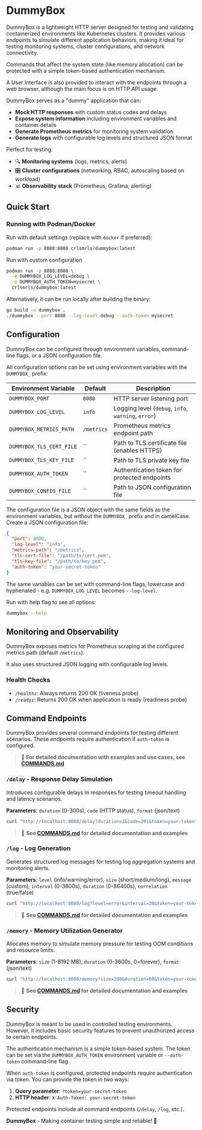 # DummyBox

DummyBox is a lightweight HTTP server designed for testing and validating containerized environments like Kubernetes clusters. It provides various endpoints to simulate different application behaviors, making it ideal for testing monitoring systems, cluster configurations, and network connectivity. 

Commands that affect the system state (like memory allocation) can be protected with a simple token-based authentication mechanism.

A User Interface is also provided to interact with the endpoints through a web browser, although the main focus is on HTTP API usage.

DummyBox serves as a "dummy" application that can:
- **Mock HTTP responses** with custom status codes and delays
- **Expose system information** including environment variables and container details
- **Generate Prometheus metrics** for monitoring system validation
- **Generate logs** with configurable log levels and structured JSON format


Perfect for testing:
- 🔍 **Monitoring systems** (logs, metrics, alerts)
- 🎛️ **Cluster configurations** (networking, RBAC, autoscaling based on workload)
- 📊 **Observability stack** (Prometheus, Grafana, alerting)


## Quick Start

### Running with Podman/Docker

Run with default settings (replace with `docker` if preferred):

```bash
podman run -p 8080:8080 crlsmrls/dummybox:latest
```

Run with custom configuration
```bash
podman run -p 8080:8080 \
  -e DUMMYBOX_LOG_LEVEL=debug \
  -e DUMMYBOX_AUTH_TOKEN=mysecret \
  crlsmrls/dummybox:latest
```

Alternatively, it can be run locally after building the binary:

```bash
go build -o dummybox .
./dummybox --port 8080 --log-level debug --auth-token mysecret
```

## Configuration

DummyBox can be configured through environment variables, command-line flags, or a JSON configuration file.

All configuration options can be set using environment variables with the `DUMMYBOX_` prefix:

| Environment Variable | Default | Description |
|---------------------|---------|-------------|
| `DUMMYBOX_PORT` | `8080` | HTTP server listening port |
| `DUMMYBOX_LOG_LEVEL` | `info` | Logging level (`debug`, `info`, `warning`, `error`) |
| `DUMMYBOX_METRICS_PATH` | `/metrics` | Prometheus metrics endpoint path |
| `DUMMYBOX_TLS_CERT_FILE` | `` | Path to TLS certificate file (enables HTTPS) |
| `DUMMYBOX_TLS_KEY_FILE` | `` | Path to TLS private key file |
| `DUMMYBOX_AUTH_TOKEN` | `` | Authentication token for protected endpoints |
| `DUMMYBOX_CONFIG_FILE` | `` | Path to JSON configuration file |


The configuration file is a JSON object with the same fields as the environment variables, but without the `DUMMYBOX_` prefix and in camelCase. Create a JSON configuration file:

```json
{
  "port": 8080,
  "log-level": "info",
  "metrics-path": "/metrics",
  "tls-cert-file": "/path/to/cert.pem",
  "tls-key-file": "/path/to/key.pem",
  "auth-token": "your-secret-token"
}
```

The same variables can be set with command-line flags, lowercase and hyphenated - e.g. `DUMMYBOX_LOG_LEVEL` becomes `--log-level`.

Run with help flag to see all options:

```bash
dummybox --help
```

## Monitoring and Observability

DummyBox exposes metrics for Prometheus scraping at the configured metrics path (default `/metrics`).

It also uses structured JSON logging with configurable log levels. 

### Health Checks

- `/healthz`: Always returns 200 OK (liveness probe)
- `/readyz`: Returns 200 OK when application is ready (readiness probe)

## Command Endpoints

DummyBox provides several command endpoints for testing different scenarios. These endpoints require authentication if `auth-token` is configured.

> 📖 **For detailed documentation with examples and use cases, see [COMMANDS.md](COMMANDS.md)**

### `/delay` - Response Delay Simulation

Introduces configurable delays in responses for testing timeout handling and latency scenarios.

**Parameters**: `duration` (0-300s), `code` (HTTP status), `format` (json/text)

```bash
curl "http://localhost:8080/delay?duration=2&code=201&token=your-token"
```

> 📖 **See [COMMANDS.md](COMMANDS.md) for detailed documentation and examples**

### `/log` - Log Generation

Generates structured log messages for testing log aggregation systems and monitoring alerts.

**Parameters**: `level` (info/warning/error), `size` (short/medium/long), `message` (custom), `interval` (0-3600s), `duration` (0-86400s), `correlation` (true/false)

```bash
curl "http://localhost:8080/log?level=error&interval=30&token=your-token"
```

> 📖 **See [COMMANDS.md](COMMANDS.md) for detailed documentation and examples**

### `/memory` - Memory Utilization Generator

Allocates memory to simulate memory pressure for testing OOM conditions and resource limits.

**Parameters**: `size` (1-8192 MB), `duration` (0-3600s, 0=forever), `format` (json/text)

```bash
curl "http://localhost:8080/memory?size=200&duration=60&token=your-token"
```

> 📖 **See [COMMANDS.md](COMMANDS.md) for detailed documentation and examples**

## Security

DummyBox is meant to be used in controlled testing environments. However, it includes basic security features to prevent unauthorized access to certain endpoints.

The authentication mechanism is a simple token-based system. The token can be set via the `DUMMYBOX_AUTH_TOKEN` environment variable or `--auth-token` command-line flag.

When `auth-token` is configured, protected endpoints require authentication via token. You can provide the token in two ways:

1. **Query parameter**: `?token=your-secret-token`
2. **HTTP header**: `X-Auth-Token: your-secret-token`

Protected endpoints include all command endpoints (`/delay`, `/log`, etc.).

**DummyBox** - Making container testing simple and reliable! 🚀

